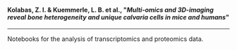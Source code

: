 
#### Kolabas, Z. I. & Kuemmerle, L. B. et al., "*Multi-omics and 3D-imaging reveal bone heterogeneity and unique calvaria cells in mice and humans*"
-------------

Notebooks for the analysis of transcriptomics and proteomics data.
